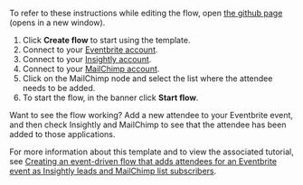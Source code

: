To refer to these instructions while editing the flow, open [the github page](https://github.com/ot4i/app-connect-templates/blob/master/resources/markdown/Add%20Eventbrite%20attendees%20to%20Insightly%20and%20MailChimp_instructions.md) (opens in a new window).

1. Click **Create flow** to start using the template.
1. Connect to your [Eventbrite account](https://developer.ibm.com/integration/docs/app-connect/how-to-guides-for-apps/use-ibm-app-connect-eventbrite/).
1. Connect to your [Insightly account](https://ibm.biz/aasinsightly).
1. Connect to your [MailChimp account](https://developer.ibm.com/integration/docs/app-connect/how-to-guides-for-apps/use-ibm-app-connect-mailchimp/).
1. Click on the MailChimp node and select the list where the attendee needs to be added.
1. To start the flow, in the banner click **Start flow**.

Want to see the flow working? Add a new attendee to your Eventbrite event, and then check Insightly and MailChimp to see that the attendee has been added to those applications.

For more information about this template and to view the associated tutorial, see [Creating an event-driven flow that adds attendees for an Eventbrite event as Insightly leads and MailChimp list subscribers](https://developer.ibm.com/integration/docs/app-connect/tutorials-for-ibm-app-connect/creating-event-driven-flow-adds-attendees-eventbrite-event-insightly-leads-mailchimp-list-subscribers/).
